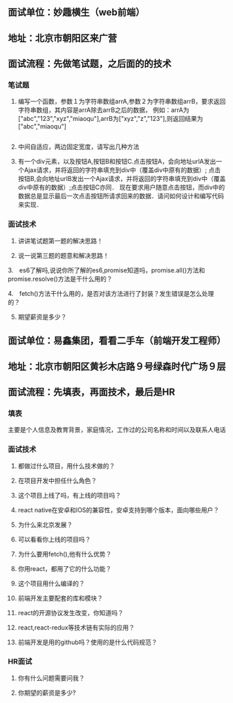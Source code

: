 ## 面试单位：妙趣横生（web前端）
## 地址：北京市朝阳区来广营
## 面试流程：先做笔试题，之后面的的技术
### 笔试题
1. 编写一个函数，参数１为字符串数组arrA,参数２为字符串数组arrB，要求返回字符串数组，其内容是arrA除去arrB之后的数据，
例如：arrA为["abc","123","xyz","miaoqu"],arrB为["xyz","z","123"],则返回结果为["abc","miaoqu"]
```js

```
2. 中间自适应，两边固定宽度，请写出几种方法　　

3. 有一个div元素，以及按钮A,按钮B和按钮C.点击按钮A，会向地址urlA发出一个Ajax请求，并将返回的字符串填充到div中（覆盖div中原有的数据）;
点击按钮B,会向地址urlB发出一个Ajax请求，并将返回的字符串填充到div中（覆盖div中原有的数据）;点击按钮C亦同．
现在要求用户随意点击按钮，而div中的数据总是显示最后一次点击按钮所请求回来的数据．请问如何设计和编写代码来实现．
### 面试技术
1. 讲讲笔试题第一题的解决思路！

2. 说一说第三题的题意和解决思路！

3.　es6了解吗,说说你所了解的es6,promise知道吗，promise.all()方法和promise.resolve()方法是干什么用的？

4.　fetch()方法干什么用的，是否对该方法进行了封装？发生错误是怎么处理的？

5. 期望薪资是多少？

## 面试单位：易鑫集团，看看二手车（前端开发工程师）
## 地址：北京市朝阳区黄衫木店路９号绿森时代广场９层
## 面试流程：先填表，再面技术，最后是HR
### 填表
主要是个人信息及教育背景，家庭情况，工作过的公司名称和时间以及联系人电话
### 面试技术
1. 都做过什么项目，用什么技术做的？

2. 在项目开发中担任什么角色？

3. 这个项目上线了吗，有上线的项目吗？

4. react native在安卓和IOS的兼容性，安卓支持到哪个版本，面向哪些用户？

5. 为什么来北京发展？

6. 可以看看你上线的项目吗？

7. 为什么要用fetch(),他有什么优势？

8. 你用react，都用了它的什么功能？

9. 这个项目用什么编译的？

10. 前端开发主要配套的库和模块？

11. react的开源协议发生改变，你知道吗？

12. react,react-redux等技术链有实际的应用？

13. 前端开发是用的github吗？使用的是什么代码规范？

### HR面试

1. 你有什么问题需要问我？

2. 你期望的薪资是多少?
